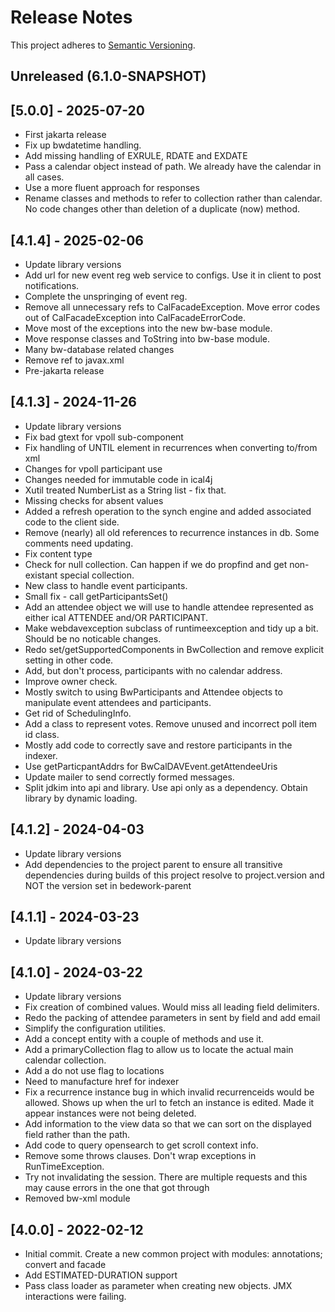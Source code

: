 # Release Notes

This project adheres to [Semantic Versioning](https://semver.org/spec/v2.0.0.html).

## Unreleased (6.1.0-SNAPSHOT)

## [5.0.0] - 2025-07-20
* First jakarta release
* Fix up bwdatetime handling.
* Add missing handling of EXRULE, RDATE and EXDATE
* Pass a calendar object instead of path. We already have the calendar in all cases.
* Use a more fluent approach for responses
* Rename classes and methods to refer to collection rather than calendar. No code changes other than deletion of a duplicate (now) method.

## [4.1.4] - 2025-02-06
* Update library versions
* Add url for new event reg web service to configs. Use it in client to post notifications.
* Complete the unspringing of event reg.
* Remove all unnecessary refs to CalFacadeException.
  Move error codes out of CalFacadeException into CalFacadeErrorCode.
* Move most of the exceptions into the new bw-base module.
* Move response classes and ToString into bw-base module.
* Many bw-database related changes
* Remove ref to javax.xml
* Pre-jakarta release

## [4.1.3] - 2024-11-26
* Update library versions
* Fix bad gtext for vpoll sub-component
* Fix handling of UNTIL element in recurrences when converting to/from xml
* Changes for vpoll participant use
* Changes needed for immutable code in ical4j
* Xutil treated NumberList as a String list - fix that.
* Missing checks for absent values
* Added a refresh operation to the synch engine and added associated code to the client side.
* Remove (nearly) all old references to recurrence instances in db. Some comments need updating.
* Fix content type
* Check for null collection. Can happen if we do propfind and get non-existant special collection.
* New class to handle event participants.
* Small fix - call getParticipantsSet()
* Add an attendee object we will use to handle attendee represented as either ical ATTENDEE and/OR PARTICIPANT.
* Make webdavexception subclass of runtimeexception and tidy up a bit. Should be no noticable changes.
* Redo set/getSupportedComponents in BwCollection and remove explicit setting in other code.
* Add, but don't process, participants with no calendar address.
* Improve owner check.
* Mostly switch to using BwParticipants and Attendee objects to manipulate event attendees and participants.
* Get rid of SchedulingInfo.
* Add a class to represent votes. Remove unused and incorrect poll item id class.
* Mostly add code to correctly save and restore participants in the indexer.
* Use getParticpantAddrs for BwCalDAVEvent.getAttendeeUris
* Update mailer to send correctly formed messages.
* Split jdkim into api and library. Use api only as a dependency. Obtain library by dynamic loading.

## [4.1.2] - 2024-04-03
* Update library versions
* Add dependencies to the project parent to ensure all transitive dependencies during builds of this project resolve to project.version and NOT the version set in bedework-parent

## [4.1.1] - 2024-03-23
* Update library versions

## [4.1.0] - 2024-03-22
* Update library versions
* Fix creation of combined values. Would miss all leading field delimiters.
* Redo the packing of attendee parameters in sent by field and add email
* Simplify the configuration utilities.
* Add a concept entity with a couple of methods and use it.
* Add a primaryCollection flag to allow us to locate the actual main calendar collection.
* Add a do not use flag to locations
* Need to manufacture href for indexer
* Fix a recurrence instance bug in which invalid recurrenceids would be allowed.
  Shows up when the url to fetch an instance is edited. Made it appear instances were not being deleted.
* Add information to the view data so that we can sort on the displayed field rather than the path.
* Add code to query opensearch to get scroll context info.
* Remove some throws clauses. Don't wrap exceptions in RunTimeException.
* Try not invalidating the session. There are multiple requests and this may cause errors in the one that got through
* Removed bw-xml module

## [4.0.0] - 2022-02-12
* Initial commit. Create a new common project with modules: annotations; convert and facade
* Add ESTIMATED-DURATION support
* Pass class loader as parameter when creating new objects. JMX interactions were failing.

